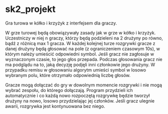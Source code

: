 # sk2_projekt

Gra turowa w kółko i krzyżyk z interfejsem dla graczy.

W grze turowej będą obowiązywały zasady jak w grze w kółko i krzyżyk.
Uczestniczy w niej n graczy, którzy będą podzieleni na 2 drużyny po równo,
bądź z różnicą max 1 gracza. W każdej kolejnej turze rozgrywki gracze
z danej drużyny będą głosować na pole (z ograniczeniem czasowym 10s),
w którym należy umieścić odpowiedni symbol. Jeśli gracz nie zagłosuje
w wyznaczonym czasie, to jego głos przepada. Podczas głosowania gracz
nie ma podglądu na to, jaką decyzję podjęli inni członkowie jego drużyny.
W przypadku remisu w głosowaniu algorytm umieści symbol w losowo wybranym polu,
które otrzymało odpowiednią liczbę głosów.

Gracze mogą dołączać do gry w dowolnym momencie rozgrywki i nie mogą wybrać zespołu,
do którego dołączają. Program przydzieli ich automatycznie i co każdą nowo rozpoczętą
rozgrywkę będzie tworzył drużyny na nowo, losowo przydzielając jej członków.
Jeśli gracz ulegnie awarii, rozgrywka jest kontynuowana bez niego.
